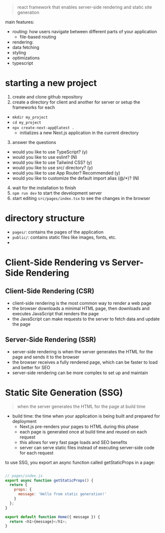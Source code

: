 
> react framework that enables server-side rendering and static site generation

main features:
- routing: how users navigate between different parts of your application
  - file-based routing
- rendering: 
- data fetching
- styling
- optimizations
- typescript

# starting a new project

1. create and clone github repository
2. create a directory for client and another for server or setup the frameworks for each
  - `mkdir my_project`
  - `cd my_project`
  - `npx create-next-app@latest .`
    - initializes a new Next.js application in the current directory
3. answer the questions
  - would you like to use TypeScript? (y)
  - would you like to use eslint? (N)
  - would you like to use Tailwind CSS? (y)
  - would you like to use src/ directory? (y)
  - would you like to use App Router? Recommended (y)
  - would you like to customize the default import alias (@/*)? (N)
4. wait for the installation to finish
5. `npm run dev` to start the development server
6. start editing `src/pages/index.tsx` to see the changes in the browser


# directory structure

- `pages/`: contains the pages of the application
- `public/`: contains static files like images, fonts, etc.
- 



# Client-Side Rendering vs Server-Side Rendering

## Client-Side Rendering (CSR)

- client-side rendering is the most common way to render a web page
- the browser downloads a minimal HTML page, then downloads and executes JavaScript that renders the page
- the JavaScript can make requests to the server to fetch data and update the page

## Server-Side Rendering (SSR)

- server-side rendering is when the server generates the HTML for the page and sends it to the browser
- the browser receives a fully rendered page, which can be faster to load and better for SEO
- server-side rendering can be more complex to set up and maintain

# Static Site Generation (SSG)

> when the server generates the HTML for the page at build time

- build time: the time when your application is being built and prepared for deployment
  - Next.js pre-renders your pages to HTML during this phase
  - each page is generated once at build time and reused on each request
  - this allows for very fast page loads and SEO benefits
  - server can serve static files instead of executing server-side code for each request

to use SSG, you export an async function called getStaticProps in a page:

```javascript

// pages/index.js
export async function getStaticProps() {
  return {
    props: {
      message: 'Hello from static generation!'
    }
  };
}

export default function Home({ message }) {
  return <h1>{message}</h1>;
}

```
